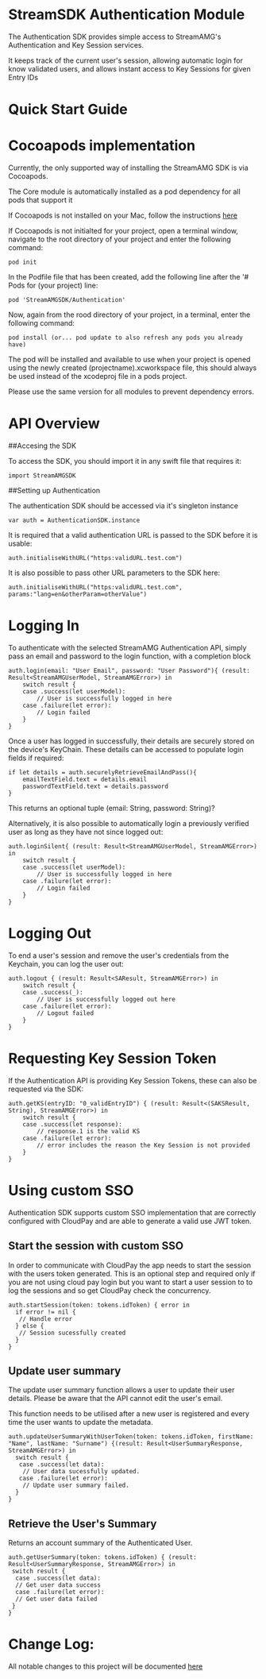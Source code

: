 
StreamSDK Authentication Module
=====================
The Authentication SDK provides simple access to StreamAMG's Authentication and Key Session services.

It keeps track of the current user's session, allowing automatic login for know validated users, and allows instant access to Key Sessions for given Entry IDs

Quick Start Guide
======

Cocoapods implementation
=====

Currently, the only supported way of installing the StreamAMG SDK is via Cocoapods.

The Core module is automatically installed as a pod dependency for all pods that support it

If Cocoapods is not installed on your Mac, follow the instructions [here](https://guides.cocoapods.org/using/getting-started.html)

If Cocoapods is not initialted for your project, open a terminal window, navigate to the root directory of your project and enter the following command:

```
pod init
```

In the Podfile file that has been created, add the following line after the '# Pods for (your project) line:

```
pod 'StreamAMGSDK/Authentication'
```

Now, again from the rood directory of your project, in a terminal, enter the following command:

```
pod install (or... pod update to also refresh any pods you already have)
```

The pod will be installed and available to use when your project is opened using the newly created (projectname).xcworkspace file, this should always be used instead of the xcodeproj file in a pods project.

Please use the same version for all modules to prevent dependency errors.

API Overview
============

##Accesing the SDK

To access the SDK, you should import it in any swift file that requires it:

```
import StreamAMGSDK
```

##Setting up Authentication

The authentication SDK should be accessed via it's singleton instance

```
var auth = AuthenticationSDK.instance
```

It is required that a valid authentication URL is passed to the SDK before it is usable:

```
auth.initialiseWithURL("https:validURL.test.com")
```

It is also possible to pass other URL parameters to the SDK here:

```
auth.initialiseWithURL("https:validURL.test.com", params:"lang=en&otherParam=otherValue")
```

Logging In
========

To authenticate with the selected StreamAMG Authentication API, simply pass an email and password to the login function, with a completion block

```
auth.login(email: "User Email", password: "User Password"){ (result: Result<StreamAMGUserModel, StreamAMGError>) in
    switch result {
    case .success(let userModel):
        // User is successfully logged in here
    case .failure(let error):
        // Login failed
    }
}
```

Once a user has logged in successfully, their details are securely stored on the device's KeyChain. These details can be accessed to populate login fields if required:

```
if let details = auth.securelyRetrieveEmailAndPass(){
    emailTextField.text = details.email
    passwordTextField.text = details.password
}
```

This returns an optional tuple (email: String, password: String)?

Alternatively, it is also possible to automatically login a previously verified user as long as they have not since logged out:

```
auth.loginSilent{ (result: Result<StreamAMGUserModel, StreamAMGError>) in
    switch result {
    case .success(let userModel):
        // User is successfully logged in here
    case .failure(let error):
        // Login failed
    }
}
```

Logging Out
=========

To end a user's session and remove the user's credentials from the Keychain, you can log the user out:

```
auth.logout { (result: Result<SAResult, StreamAMGError>) in
    switch result {
    case .success(_):
        // User is successfully logged out here
    case .failure(let error):
        // Logout failed
    }
}
```

Requesting Key Session Token
=======================

If the Authentication API is providing Key Session Tokens, these can also be requested via the SDK:

```
auth.getKS(entryID: "0_validEntryID") { (result: Result<(SAKSResult, String), StreamAMGError>) in
    switch result {
    case .success(let response):
        // response.1 is the valid KS
    case .failure(let error):
        // error includes the reason the Key Session is not provided
    }
}
```
Using custom SSO
=======================
Authentication SDK supports custom SSO implementation that are correctly configured with CloudPay and are able to generate a valid use JWT token.

## Start the session with custom SSO

In order to communicate with CloudPay the app needs to start the session with the users token generated. This is an optional step and required only if you are not using cloud pay login but you want to start a user session to to log the sessions and so get CloudPay check the concurrency.


```
auth.startSession(token: tokens.idToken) { error in
  if error != nil {
   // Handle error
  } else {
   // Session sucessfully created
  }                             
}
```
## Update user summary
The update user summary function allows a user to update their user details. Please be aware that the API cannot edit the user's email.

This function needs to be utilised after a new user is registered and every time the user wants to update the metadata.

```
auth.updateUserSummaryWithUserToken(token: tokens.idToken, firstName: "Name", lastName: "Surname") {(result: Result<UserSummaryResponse, StreamAMGError>) in
  switch result {
   case .success(let data):
    // User data sucessfully updated.
   case .failure(let error):
    // Update user summary failed.                                          
  }
}
```
## Retrieve the User's Summary

Returns an account summary of the Authenticated User.

```
auth.getUserSummary(token: tokens.idToken) { (result: Result<UserSummaryResponse, StreamAMGError>) in
 switch result {
  case .success(let data):
  // Get user data success
  case .failure(let error):
  // Get user data failed
 }
}
```

Change Log:
===========

All notable changes to this project will be documented [here](Changelog.md)
